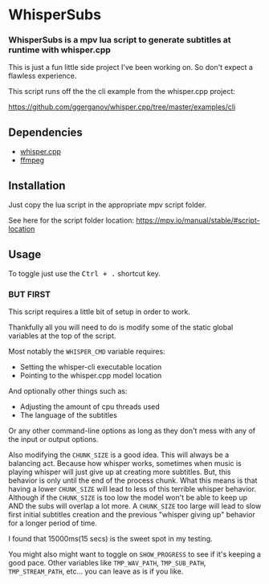 # WhisperSubs

### WhisperSubs is a mpv lua script to generate subtitles at runtime with whisper.cpp

This is just a fun little side project I've been working on. So don't expect a flawless experience.

This script runs off the the cli example from the whisper.cpp project:

https://github.com/ggerganov/whisper.cpp/tree/master/examples/cli

## Dependencies

- [whisper.cpp](https://github.com/ggerganov/whisper.cpp)
- [ffmpeg](https://ffmpeg.org/)

## Installation

Just copy the lua script in the appropriate mpv script folder.

See here for the script folder location: https://mpv.io/manual/stable/#script-location

## Usage

To toggle just use the <kbd>Ctrl + .</kbd> shortcut key.

### BUT FIRST

This script requires a little bit of setup in order to work.

Thankfully all you will need to do is modify some of the static global variables at the top of the script.

Most notably the `WHISPER_CMD` variable requires:
- Setting the whisper-cli executable location
- Pointing to the whisper.cpp model location

And optionally other things such as:
- Adjusting the amount of cpu threads used
- The language of the subtitles

Or any other command-line options as long as they don't mess with any of the input or output options.

Also modifying the `CHUNK_SIZE` is a good idea. This will always be a balancing act. Because how whisper works, sometimes when music is playing whisper will just give up at creating more subtitles.
But, this behavior is only until the end of the process chunk. What this means is that having a lower `CHUNK_SIZE` will lead to less of this terrible whisper behavior.
Although if the `CHUNK_SIZE` is too low the model won't be able to keep up AND the subs will overlap a lot more.
A `CHUNK_SIZE` too large will lead to slow first initial subtitles creation and the previous "whisper giving up" behavior for a longer period of time.

I found that 15000ms(15 secs) is the sweet spot in my testing.

You might also might want to toggle on `SHOW_PROGRESS` to see if it's keeping a good pace.
Other variables like `TMP_WAV_PATH`, `TMP_SUB_PATH`, `TMP_STREAM_PATH`, etc... you can leave as is if you like.
